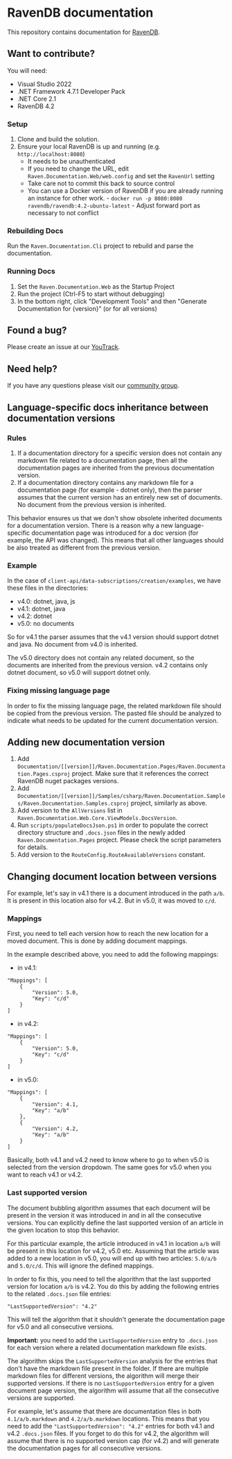 # RavenDB documentation

This repository contains documentation for [RavenDB](https://ravendb.net/docs).

Want to contribute?
-------------------

You will need:

- Visual Studio 2022
- .NET Framework 4.7.1 Developer Pack
- .NET Core 2.1
- RavenDB 4.2

### Setup

1. Clone and build the solution.
1. Ensure your local RavenDB is up and running (e.g. `http://localhost:8080`)
    - It needs to be unauthenticated
    - If you need to change the URL, edit `Raven.Documentation.Web/web.config` and set the `RavenUrl` setting
    - Take care not to commit this back to source control
    - You can use a Docker version of RavenDB if you are already running an instance
      for other work.
          - `docker run -p 8080:8080 ravendb/ravendb:4.2-ubuntu-latest`
          - Adjust forward port as necessary to not conflict

### Rebuilding Docs

Run the `Raven.Documentation.Cli` project to rebuild and parse the documentation.

### Running Docs

1. Set the `Raven.Documentation.Web` as the Startup Project
1. Run the project (Ctrl-F5 to start without debugging)
1. In the bottom right, click "Development Tools" and then "Generate Documentation for {version}" (or for all versions)

Found a bug?
------------
Please create an issue at our [YouTrack](https://issues.hibernatingrhinos.com/issues/RDoc).

Need help?
----------
If you have any questions please visit our [community group](http://groups.google.com/group/ravendb/).

## Language-specific docs inheritance between documentation versions

### Rules

1. If a documentation directory for a specific version does not contain any markdown file related to a documentation page, then all the documentation pages are inherited from the previous documentation version.
2. If a documentation directory contains any markdown file for a documentation page (for example - dotnet only), then the parser assumes that the current version has an entirely new set of documents. No document from the previous version is inherited.

This behavior ensures us that we don't show obsolete inherited documents for a documentation version. There is a reason why a new language-specific documentation page was introduced for a doc version (for example, the API was changed). This means that all other languages should be also treated as different from the previous version.

### Example

In the case of `client-api/data-subscriptions/creation/examples`, we have these files in the directories:

- v4.0: dotnet, java, js
- v4.1: dotnet, java
- v4.2: dotnet
- v5.0: no documents

So for v4.1 the parser assumes that the v4.1 version should support dotnet and java. No document from v4.0 is inherited.

The v5.0 directory does not contain any related document, so the documents are inherited from the previous version. v4.2 contains only dotnet document, so v5.0 will support dotnet only.

### Fixing missing language page

In order to fix the missing language page, the related markdown file should be copied from the previous version. The pasted file should be analyzed to indicate what needs to be updated for the current documentation version.


## Adding new documentation version

1. Add `Documentation/[[version]]/Raven.Documentation.Pages/Raven.Documentation.Pages.csproj` project. Make sure that it references the correct RavenDB nuget packages versions.
2. Add `Documentation/[[version]]/Samples/csharp/Raven.Documentation.Samples/Raven.Documentation.Samples.csproj` project, similarly as above.
3. Add version to the `AllVersions` list in `Raven.Documentation.Web.Core.ViewModels.DocsVersion`.
4. Run `scripts/populateDocsJson.ps1` in order to populate the correct directory structure and `.docs.json` files in the newly added `Raven.Documentation.Pages` project. Please check the script parameters for details.
5. Add version to the `RouteConfig.RouteAvailableVersions` constant.


## Changing document location between versions

For example, let's say in v4.1 there is a document introduced in the path `a/b`. It is present in this location also for v4.2. But in v5.0, it was moved to `c/d`.

### Mappings

First, you need to tell each version how to reach the new location for a moved document. This is done by adding document mappings.

In the example described above, you need to add the following mappings:
- in v4.1:
```
"Mappings": [
    {
        "Version": 5.0,
        "Key": "c/d"
    }
]
```
- in v4.2:
```
"Mappings": [
    {
        "Version": 5.0,
        "Key": "c/d"
    }
]
```
- in v5.0:
```
"Mappings": [
    {
        "Version": 4.1,
        "Key": "a/b"
    },
    {
        "Version": 4.2,
        "Key": "a/b"
    }
]
```
Basically, both v4.1 and v4.2 need to know where to go to when v5.0 is selected from the version dropdown. The same goes for v5.0 when you want to reach v4.1 or v4.2.

### Last supported version

The document bubbling algorithm assumes that each document will be present in the version it was introduced in and in all the consecutive versions. You can explicitly define the last supported version of an article in the given location to stop this behavior.

For this particular example, the article introduced in v4.1 in location `a/b` will be present in this location for v4.2, v5.0 etc. Assuming that the article was added to a new location in v5.0, you will end up with two articles: `5.0/a/b` and `5.0/c/d`. This will ignore the defined mappings.

In order to fix this, you need to tell the algorithm that the last supported version for location `a/b` is v4.2. You do this by adding the following entries to the related `.docs.json` file entries:
```
"LastSupportedVersion": "4.2"
```

This will tell the algorithm that it shouldn't generate the documentation page for v5.0 and all consecutive versions.

**Important:** you need to add the `LastSupportedVersion` entry to `.docs.json` for each version where a related documentation markdown file exists.

The algorithm skips the `LastSupportedVersion` analysis for the entries that don't have the markdown file present in the folder. If there are multiple markdown files for different versions, the algorithm will merge their supported versions. If there is no `LastSupportedVersion` entry for a given document page version, the algorithm will assume that all the consecutive versions are supported.

For example, let's assume that there are documentation files in both `4.1/a/b.markdown` and `4.2/a/b.markdown` locations. This means that you need to add the `"LastSupportedVersion": "4.2"` entries for both v4.1 and v4.2 `.docs.json` files. If you forget to do this for v4.2, the algorithm will assume that there is no supported version cap (for v4.2) and will generate the documentation pages for all consecutive versions.
